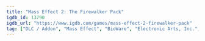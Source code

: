 ```yaml
---
title: "Mass Effect 2: The Firewalker Pack"
igdb_id: 13790
igdb_url: "https://www.igdb.com/games/mass-effect-2-firewalker-pack"
tag: ["DLC / Addon", "Mass Effect", "BioWare", "Electronic Arts, Inc.", "Shooter", "Role-playing (RPG)", "Tactical", "Single player", "Third person", "Science fiction"]
---
```

